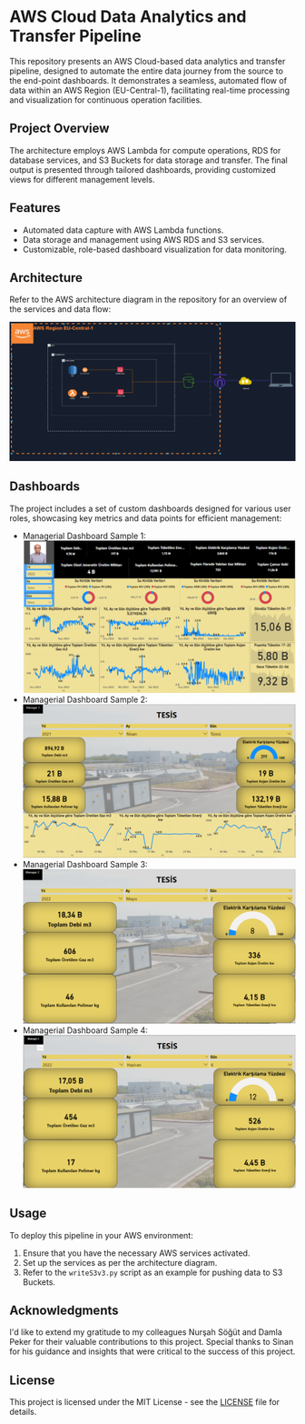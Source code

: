 # AWS Cloud Data Analytics and Transfer Pipeline

This repository presents an AWS Cloud-based data analytics and transfer pipeline, designed to automate the entire data journey from the source to the end-point dashboards. It demonstrates a seamless, automated flow of data within an AWS Region (EU-Central-1), facilitating real-time processing and visualization for continuous operation facilities.

## Project Overview

The architecture employs AWS Lambda for compute operations, RDS for database services, and S3 Buckets for data storage and transfer. The final output is presented through tailored dashboards, providing customized views for different management levels.

## Features

- Automated data capture with AWS Lambda functions.
- Data storage and management using AWS RDS and S3 services.
- Customizable, role-based dashboard visualization for data monitoring.

## Architecture

Refer to the AWS architecture diagram in the repository for an overview of the services and data flow:

![AWS Architecture](1.png)

## Dashboards

The project includes a set of custom dashboards designed for various user roles, showcasing key metrics and data points for efficient management:

- Managerial Dashboard Sample 1: ![Dashboard Sample 1](2.png)
- Managerial Dashboard Sample 2: ![Dashboard Sample 2](3.png)
- Managerial Dashboard Sample 3: ![Dashboard Sample 3](4.png)
- Managerial Dashboard Sample 4: ![Dashboard Sample 4](5.png)

## Usage

To deploy this pipeline in your AWS environment:

1. Ensure that you have the necessary AWS services activated.
2. Set up the services as per the architecture diagram.
3. Refer to the `writeS3v3.py` script as an example for pushing data to S3 Buckets.

## Acknowledgments

I'd like to extend my gratitude to my colleagues Nurşah Söğüt and Damla Peker for their valuable contributions to this project. Special thanks to Sinan for his guidance and insights that were critical to the success of this project.

## License

This project is licensed under the MIT License - see the [LICENSE](LICENSE) file for details.
